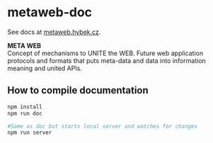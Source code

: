 # metaweb-doc

See docs at [metaweb.hybek.cz](http://metaweb.hybek.cz/).

**META WEB**  
Concept of mechanisms to UNITE the WEB. Future web application protocols and formats that puts meta-data and data into information meaning and united APIs.

## How to compile documentation
```bash
npm install
npm run doc

#Same as doc but starts local server and watches for changes
npm run server
```

